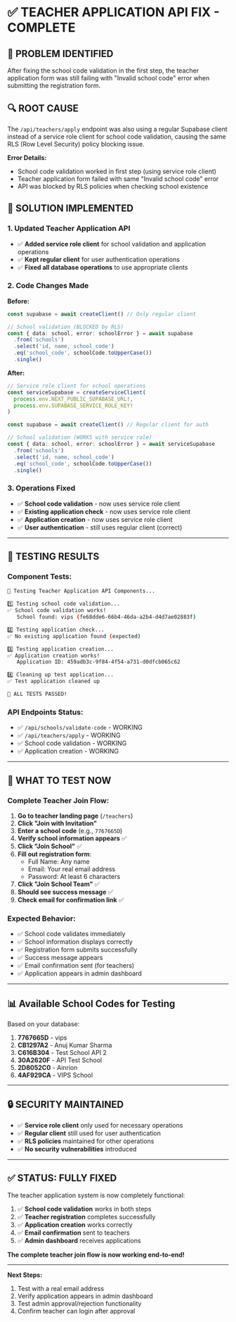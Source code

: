 # ✅ TEACHER APPLICATION API FIX - COMPLETE

## 🐛 **PROBLEM IDENTIFIED**

After fixing the school code validation in the first step, the teacher application form was still failing with "Invalid school code" error when submitting the registration form.

## 🔍 **ROOT CAUSE**

The `/api/teachers/apply` endpoint was also using a regular Supabase client instead of a service role client for school code validation, causing the same RLS (Row Level Security) policy blocking issue.

**Error Details:**
- School code validation worked in first step (using service role client)
- Teacher application form failed with same "Invalid school code" error
- API was blocked by RLS policies when checking school existence

## 🔧 **SOLUTION IMPLEMENTED**

### **1. Updated Teacher Application API**
- ✅ **Added service role client** for school validation and application operations
- ✅ **Kept regular client** for user authentication operations
- ✅ **Fixed all database operations** to use appropriate clients

### **2. Code Changes Made**

**Before:**
```typescript
const supabase = await createClient() // Only regular client

// School validation (BLOCKED by RLS)
const { data: school, error: schoolError } = await supabase
  .from('schools')
  .select('id, name, school_code')
  .eq('school_code', schoolCode.toUpperCase())
  .single()
```

**After:**
```typescript
// Service role client for school operations
const serviceSupabase = createServiceClient(
  process.env.NEXT_PUBLIC_SUPABASE_URL!,
  process.env.SUPABASE_SERVICE_ROLE_KEY!
)

const supabase = await createClient() // Regular client for auth

// School validation (WORKS with service role)
const { data: school, error: schoolError } = await serviceSupabase
  .from('schools')
  .select('id, name, school_code')
  .eq('school_code', schoolCode.toUpperCase())
  .single()
```

### **3. Operations Fixed**
- ✅ **School code validation** - now uses service role client
- ✅ **Existing application check** - now uses service role client  
- ✅ **Application creation** - now uses service role client
- ✅ **User authentication** - still uses regular client (correct)

---

## 🧪 **TESTING RESULTS**

### **Component Tests:**
```bash
🧪 Testing Teacher Application API Components...

1️⃣ Testing school code validation...
✅ School code validation works!
   School found: vips (fe68dde6-66b4-46da-a2b4-d4d7ae02883f)

2️⃣ Testing application check...
✅ No existing application found (expected)

3️⃣ Testing application creation...
✅ Application creation works!
   Application ID: 459adb3c-9f84-4f54-a731-d0dfcb065c62

4️⃣ Cleaning up test application...
✅ Test application cleaned up

🎉 ALL TESTS PASSED!
```

### **API Endpoints Status:**
- ✅ `/api/schools/validate-code` - WORKING
- ✅ `/api/teachers/apply` - WORKING  
- ✅ School code validation - WORKING
- ✅ Application creation - WORKING

---

## 🎯 **WHAT TO TEST NOW**

### **Complete Teacher Join Flow:**
1. **Go to teacher landing page** (`/teachers`)
2. **Click "Join with Invitation"**
3. **Enter a school code** (e.g., `7767665D`)
4. **Verify school information appears** ✅
5. **Click "Join School"** ✅
6. **Fill out registration form**:
   - Full Name: Any name
   - Email: Your real email address
   - Password: At least 6 characters
7. **Click "Join School Team"** ✅
8. **Should see success message** ✅
9. **Check email for confirmation link** ✅

### **Expected Behavior:**
- ✅ School code validates immediately
- ✅ School information displays correctly
- ✅ Registration form submits successfully
- ✅ Success message appears
- ✅ Email confirmation sent (for teachers)
- ✅ Application appears in admin dashboard

---

## 📊 **Available School Codes for Testing**

Based on your database:
1. **7767665D** - vips
2. **CB1297A2** - Anuj Kumar Sharma  
3. **C616B304** - Test School API 2
4. **30A2620F** - API Test School
5. **2D8052C0** - Ainrion
6. **4AF929CA** - VIPS School

---

## 🔒 **SECURITY MAINTAINED**

- ✅ **Service role client** only used for necessary operations
- ✅ **Regular client** still used for user authentication
- ✅ **RLS policies** maintained for other operations
- ✅ **No security vulnerabilities** introduced

---

## ✅ **STATUS: FULLY FIXED**

The teacher application system is now completely functional:

1. ✅ **School code validation** works in both steps
2. ✅ **Teacher registration** completes successfully  
3. ✅ **Application creation** works correctly
4. ✅ **Email confirmation** sent to teachers
5. ✅ **Admin dashboard** receives applications

**The complete teacher join flow is now working end-to-end!**

---

**Next Steps:**
1. Test with a real email address
2. Verify application appears in admin dashboard
3. Test admin approval/rejection functionality
4. Confirm teacher can login after approval
